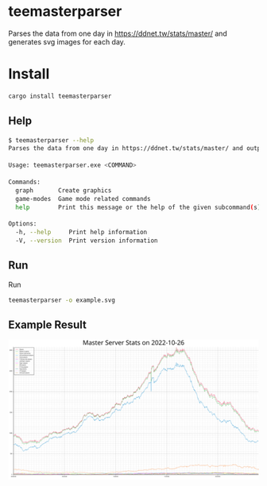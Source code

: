 # teemasterparser

Parses the data from one day in https://ddnet.tw/stats/master/ and generates svg images for each day.

# Install
```bash
cargo install teemasterparser
```

## Help
```bash
$ teemasterparser --help
Parses the data from one day in https://ddnet.tw/stats/master/ and outputs a SVG plot with total players.

Usage: teemasterparser.exe <COMMAND>

Commands:
  graph       Create graphics
  game-modes  Game mode related commands
  help        Print this message or the help of the given subcommand(s)

Options:
  -h, --help     Print help information
  -V, --version  Print version information
```

## Run

Run
```bash
teemasterparser -o example.svg
```

## Example Result

![Example image](example.svg "Example")